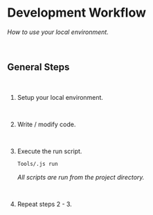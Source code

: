 
# Development Workflow

*How to use your local environment.*

<br>

## General Steps

<br>

1.  Setup your local environment.

    <br>
    
2.  Write / modify code.

    <br>
    
3.  Execute the run script.

    ```sh
    Tools/.js run
    ```
    
    *All scripts are run from the project directory.*

    <br>

4.  Repeat steps 2 - 3.

<br>

